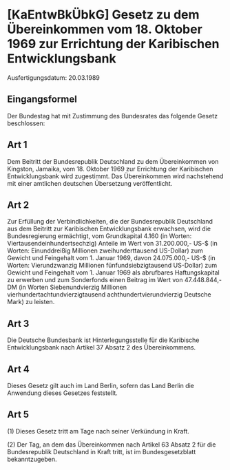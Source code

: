 # [KaEntwBkÜbkG] Gesetz zu dem Übereinkommen vom 18. Oktober 1969 zur Errichtung der Karibischen Entwicklungsbank

Ausfertigungsdatum: 20.03.1989

 

## Eingangsformel

Der Bundestag hat mit Zustimmung des Bundesrates das folgende Gesetz beschlossen:


## Art 1

Dem Beitritt der Bundesrepublik Deutschland zu dem Übereinkommen von Kingston, Jamaika, vom 18. Oktober 1969 zur Errichtung der Karibischen Entwicklungsbank wird zugestimmt. Das Übereinkommen wird nachstehend mit einer amtlichen deutschen Übersetzung veröffentlicht.


## Art 2

Zur Erfüllung der Verbindlichkeiten, die der Bundesrepublik Deutschland aus dem Beitritt zur Karibischen Entwicklungsbank erwachsen, wird die Bundesregierung ermächtigt, vom Grundkapital 4.160 (in Worten: Viertausendeinhundertsechzig) Anteile im Wert von 31.200.000,- US-$ (in Worten: Einunddreißig Millionen zweihunderttausend US-Dollar) zum Gewicht und Feingehalt vom 1. Januar 1969, davon 24.075.000,- US-$ (in Worten: Vierundzwanzig Millionen fünfundsiebzigtausend US-Dollar) zum Gewicht und Feingehalt vom 1. Januar 1969 als abrufbares Haftungskapital zu erwerben und zum Sonderfonds einen Beitrag im Wert von 47.448.844,- DM (in Worten Siebenundvierzig Millionen vierhundertachtundvierzigtausend achthundertvierundvierzig Deutsche Mark) zu leisten.


## Art 3

Die Deutsche Bundesbank ist Hinterlegungsstelle für die Karibische Entwicklungsbank nach Artikel 37 Absatz 2 des Übereinkommens.


## Art 4

Dieses Gesetz gilt auch im Land Berlin, sofern das Land Berlin die Anwendung dieses Gesetzes feststellt.


## Art 5

(1) Dieses Gesetz tritt am Tage nach seiner Verkündung in Kraft.

(2) Der Tag, an dem das Übereinkommen nach Artikel 63 Absatz 2 für die Bundesrepublik Deutschland in Kraft tritt, ist im Bundesgesetzblatt bekanntzugeben.

